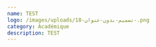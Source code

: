 ```yaml
---
name: TEST
logo: /images/uploads/تصميم-بدون-عنوان-18-.png
category: Académique
description: TEST
---
```

